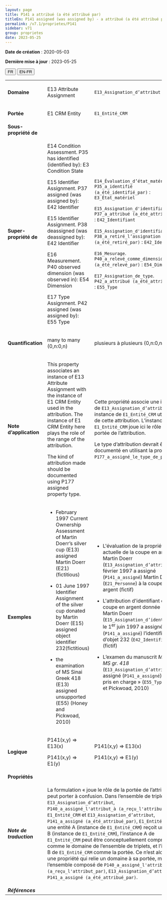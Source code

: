 ```yaml
---
layout: page
title: P141 a attribué (a été attribué par)
titleEn: P141 assigned (was assigned by) - a attribué (a été attribué par)
permalink: /v7.1/proprietes/P141
sidebar: v71
group: proprietes
date: 2023-05-25
---
```


**Date de création** : 2020-05-03

**Dernière mise à jour** : 2023-05-25

<div class="lang-buttons">
 <button id="fr" class="activate">FR</button>
 <button id="en-fr">EN-FR</button>
</div>

<table>
<tbody>
<tr>
<td><strong>Domaine</strong></td>
<td class="en">
<p>E13 Attribute Assignment</p>
</td>
<td>
<p><code class="language-plaintext highlighter-rouge">E13_Assignation_d’attribut</code></p>
</td>
</tr>
<tr>
<td><strong>Portée</strong></td>
<td class="en">
<p>E1 CRM Entity</p>
</td>
<td>
<p><code class="language-plaintext highlighter-rouge">E1_Entité_CRM</code></p>
</td>
</tr>
<tr>
<td><strong>Sous-propriété de</strong></td>
<td class="en">
</td>
<td>
</td>
</tr>
<tr>
<td><strong>Super-propriété de</strong></td>
<td class="en">
<p>E14 Condition Assessment. P35 has identified (identified by): Ε3 Condition State</p>
<p>E15 Identifier Assignment. P37 assigned (was assigned by): E42 Identifier</p>
<p>E15 Identifier Assignment. P38 deassigned (was deassigned by): E42 Identifier</p>
<p>E16 Measurement. P40 observed dimension (was observed in): E54 Dimension</p>
<p>E17 Type Assignment. P42 assigned (was assigned by): E55 Type</p>
</td>
<td>
<p><code class="language-plaintext highlighter-rouge">E14_Évaluation_d’état_matériel</code>. <code class="language-plaintext highlighter-rouge">P35_a_identifié (a_été_identifié_par)</code> : <code class="language-plaintext highlighter-rouge">E3_État_matériel</code></p>
<p><code class="language-plaintext highlighter-rouge">E15_Assignation_d'identifiant</code>. <code class="language-plaintext highlighter-rouge">P37_a_attribué (a_été_attribué_par)</code> : <code class="language-plaintext highlighter-rouge">E42_Identifiant</code></p>
<p><code class="language-plaintext highlighter-rouge">E15_Assignation_d'identifiant</code>. <code class="language-plaintext highlighter-rouge">P38_a_retiré_l’assignation (a_été_retiré_par)</code> : <code class="language-plaintext highlighter-rouge">E42_Identifiant</code></p>
<p><code class="language-plaintext highlighter-rouge">E16_Mesurage</code>. <code class="language-plaintext highlighter-rouge">P40_a_relevé_comme_dimension (a_été_relevé_par)</code> : <code class="language-plaintext highlighter-rouge">E54_Dimension</code></p>
<p><code class="language-plaintext highlighter-rouge">E17_Assignation_de_type</code>. <code class="language-plaintext highlighter-rouge">P42_a_attribué (a_été_attribué_par)</code> : <code class="language-plaintext highlighter-rouge">E55_Type</code></p>
</td>
</tr>
<tr>
<td><strong>Quantification</strong></td>
<td class="en">
<p>many to many (0,n:0,n)</p>
</td>
<td>
<p>plusieurs à plusieurs (0,n:0,n)</p>
</td>
</tr>
<tr>
<td><strong>Note d’application</strong></td>
<td class="en">
<p>This property associates an instance of E13 Attribute Assignment with the instance of E1 CRM Entity used in the attribution. The instance of E1 CRM Entity here plays the role of the range of the attribution.</p>
<p>The kind of attribution made should be documented using P177 assigned property type.</p>
</td>
<td>
<p>Cette propriété associe une instance de <code class="language-plaintext highlighter-rouge">E13_Assignation_d’attribut</code> à une instance de <code class="language-plaintext highlighter-rouge">E1_Entité_CRM</code> utilisée lors de cette attribution. L’instance de <code class="language-plaintext highlighter-rouge">E1_Entité_CRM</code> joue ici le rôle de la portée de l’attribution.</p>
<p>Le type d’attribution devrait être documenté en utilisant la propriété <code class="language-plaintext highlighter-rouge">P177_a_assigné_le_type_de_propriété</code>.</p>
</td>
</tr>
<tr>
<td><strong>Exemples</strong></td>
<td class="en">
<ul>
<li><p>February 1997 Current Ownership Assessment of Martin Doerr’s silver cup (E13) assigned Martin Doerr (E21) (fictitious)</p>
</li>
<li><p>01 June 1997 Identifier Assignment of the silver cup donated by Martin Doerr (E15) assigned object identifier 232(fictitious)</p>
</li>
<li><p>the examination of MS Sinai Greek 418 (E13) assigned unsupported (E55) (Honey and Pickwoad, 2010)</p>
</li>
</ul>
</td>
<td>
<ul>
<li><p>L'évaluation de la propriété actuelle de la coupe en argent de Martin Doerr (<code class="language-plaintext highlighter-rouge">E13_Assignation_d’attribut</code>) en février 1997 a assigné (<code class="language-plaintext highlighter-rouge">P141_a_assigné</code>) Martin Doerr (<code class="language-plaintext highlighter-rouge">E21_Personne</code>) à la coupe en argent (fictif)</p>
</li>
<li><p>L'attribution d'identifiant de la coupe en argent donnée par Martin Doerr (<code class="language-plaintext highlighter-rouge">E15_Assignation_d’identifiant</code>) le 1<sup>er</sup> juin 1997 a assigné (<code class="language-plaintext highlighter-rouge">P141_a_assigné</code>) l’identifiant d’objet 232 (<code class="language-plaintext highlighter-rouge">E42_Identifiant</code>) (fictif)</p>
</li>
<li><p>L’examen du manuscrit <em>Mont Sinaï, MS gr. 418 </em>(<code class="language-plaintext highlighter-rouge">E13_Assignation_d’attribut</code>) a assigné (<code class="language-plaintext highlighter-rouge">P141_a_assigné</code>) « non pris en charge » (<code class="language-plaintext highlighter-rouge">E55_Type</code>) (Honey et Pickwoad, 2010)</p>
</li>
</ul>
</td>
</tr>
<tr>
<td><strong>Logique</strong></td>
<td class="en">
<p>P141(x,y) ⇒ E13(x)</p>
<p>P141(x,y) ⇒ E1(y)</p>
</td>
<td>
<p>P141(x,y) ⇒ E13(x)</p>
<p>P141(x,y) ⇒ E1(y)</p>
</td>
</tr>
<tr>
<td><strong>Propriétés</strong></td>
<td class="en">
</td>
<td>
</td>
</tr>
<tr>
<td><strong><em>Note de traduction</em></strong></td>
<td colspan="2">
<p>La formulation « joue le rôle de la portée de l’attribution » peut porter à confusion. Dans l’ensemble de triplets <code class="language-plaintext highlighter-rouge">E13_Assignation_d’attribut</code>, <code class="language-plaintext highlighter-rouge">P140_a_assigné_l'attribut_à (a_reçu_l'attribut_par)</code>, <code class="language-plaintext highlighter-rouge">E1_Entité_CRM</code> et <code class="language-plaintext highlighter-rouge">E13_Assignation_d’attribut</code>, <code class="language-plaintext highlighter-rouge">P141_a_assigné (a_été_attribué_par)</code>, <code class="language-plaintext highlighter-rouge">E1_Entité_CRM</code> où une entité A (instance de <code class="language-plaintext highlighter-rouge">E1_Entité_CRM</code>) reçoit un attribut B (instance de <code class="language-plaintext highlighter-rouge">E1_Entité_CRM</code>), l’instance A de <code class="language-plaintext highlighter-rouge">E1_Entité_CRM</code> peut être conceptuellement comprise comme le domaine de l’ensemble de triplets, et l’instance B de <code class="language-plaintext highlighter-rouge">E1_Entité_CRM</code> comme la portée. Ce n’est alors pas une propriété qui relie un domaine à sa portée, mais ici l’ensemble composé de <code class="language-plaintext highlighter-rouge">P140_a_assigné_l'attribut_à (a_reçu_l'attribut_par)</code>, <code class="language-plaintext highlighter-rouge">E13_Assignation_d’attribut</code> et <code class="language-plaintext highlighter-rouge">P141_a_assigné (a_été_attribué_par)</code>.</p>
</td>
</tr>
<tr>
<td><strong><em>Références</em></strong></td>
<td colspan="2">
</td>
</tr>
</tbody>
</table>
